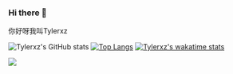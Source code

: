 ### Hi there 👋

你好呀我叫Tylerxz

![Tylerxz's GitHub stats](https://github-readme-stats.vercel.app/api?username=Tylerxz&show_icons=true)
[![Top Langs](https://github-readme-stats.vercel.app/api/top-langs/?username=Tylerxz)](https://github.com/Tylerxz/github-readme-stats)
[![Tylerxz's wakatime stats](https://github-readme-stats.vercel.app/api/wakatime?username=Tylerxz)](https://github.com/Tylerxz/github-readme-stats)

![](https://img.shields.io/badge/<WORD_ON_LEFT>-<WORD_ON_RIGHT>-informational?style=flat&logo=data:image/svg%2bxml;base64,<BASE64_data>)
